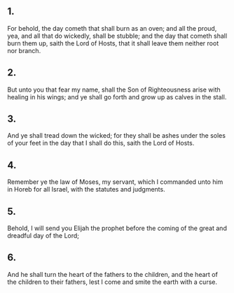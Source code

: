 ## 1.
For behold, the day cometh that shall burn as an oven; and all the proud, yea, and all that do wickedly, shall be stubble; and the day that cometh shall burn them up, saith the Lord of Hosts, that it shall leave them neither root nor branch.
## 2.
But unto you that fear my name, shall the Son of Righteousness arise with healing in his wings; and ye shall go forth and grow up as calves in the stall.
## 3.
And ye shall tread down the wicked; for they shall be ashes under the soles of your feet in the day that I shall do this, saith the Lord of Hosts.
## 4.
Remember ye the law of Moses, my servant, which I commanded unto him in Horeb for all Israel, with the statutes and judgments.
## 5.
Behold, I will send you Elijah the prophet before the coming of the great and dreadful day of the Lord;
## 6.
And he shall turn the heart of the fathers to the children, and the heart of the children to their fathers, lest I come and smite the earth with a curse.

